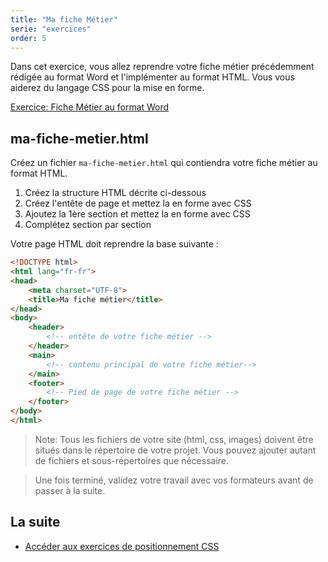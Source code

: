 ```yaml
---
title: "Ma fiche Métier"
serie: "exercices"
order: 5
--- 
```


Dans cet exercice, vous allez reprendre votre fiche métier précédemment rédigée au format Word et l'implémenter au format HTML. Vous vous aiderez du langage CSS pour la mise en forme.

[Exercice: Fiche Métier au format Word](../../projet-pro/fiche-metier)


## ma-fiche-metier.html

Créez un fichier `ma-fiche-metier.html` qui contiendra votre fiche métier au format HTML.

1. Créez la structure HTML décrite ci-dessous
2. Créez l'entête de page et mettez la en forme avec CSS
2. Ajoutez la 1ère section et mettez la en forme avec CSS
3. Complétez section par section

Votre page HTML doit reprendre la base suivante : 

```html
<!DOCTYPE html>
<html lang="fr-fr">
<head>
    <meta charset="UTF-8">
    <title>Ma fiche métier</title>
</head>
<body>
    <header>
        <!-- entête de votre fiche métier -->
    </header>
    <main>
        <!-- contenu principal de votre fiche métier-->
    </main>
    <footer>
        <!-- Pied de page de votre fiche métier -->
    </footer>
</body>
</html>

```

> Note: Tous les fichiers de votre site (html, css, images) doivent être situés dans le répertoire de votre projet. Vous pouvez ajouter autant de fichiers et sous-répertoires que nécessaire.


> Une fois terminé, validez votre travail avec vos formateurs avant de passer à la suite.

## La suite 

- [Accéder aux exercices de positionnement CSS](../positionnement/)
